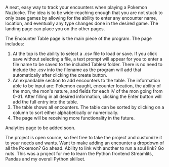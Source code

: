 A neat, easy way to track your encounters when playing a Pokemon Nuzlocke. The idea is to be wide-reaching enough that you are not stuck to only base games by allowing for the ability to enter any encounter name, location, and eventually any type changes done 
in the desired game. The landing page can place you on the other pages.

The Encounter Table page is the main piece of the program. The page includes:
1. At the top is the ability to select a .csv file to load or save. If you click save without selecting a file, a text prompt will appear for you to enter a file name to be saved to the included Tables\ folder. 
    There is no need to include the .csv into the filename as the program will add that automatically after clicking the create button.
2. An expandable section to add encounters to the table. The information able to be input are: Pokemon caught, encounter location, the ability of the mon, the mon's nature, and fields for each IV of the mon going from 0-31. After filling in all desired information, clicking
    the Enter button will add the full entry into the table.
3. The table shows all encounters. The table can be sorted by clicking on a column to sort either alphabetically or numerically.
4. The page will be receiving more functionality in the future.

Analytics page to be added soon.


The project is open source, so feel free to take the project and customize it to your needs and wants. Want to make adding an encounter a dropdown of all the Pokemon? Go ahead. Ability to link with another to run a soul link? Go nuts. This was a project for me to learn
the Python frontend Streamlits, Pandas and my overall Python skillset.
